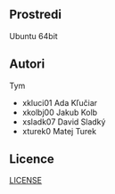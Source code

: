 Prostredi
---------

Ubuntu 64bit

Autori
------

Tym
- xkluci01 Ada Kľučiar 
- xkolbj00 Jakub Kolb 
- xsladk07 David Sladký 
- xturek0 Matej Turek

Licence
-------

[LICENSE](LICENSE)